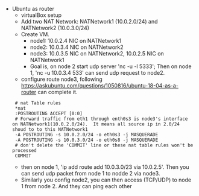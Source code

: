 * Ubuntu as router
  * virtualBox setup
  * Add two NAT Network: NATNetwork1 (10.0.2.0/24) and NATNetwork2 (10.0.3.0/24)
  * Create VM.
    * node1: 10.0.2.4 NIC on NATNetwork1
    * node2: 10.0.3.4 NIC on NATNetwork2
    * node3: 10.0.3.5 NIC on NATNetwork2,  10.0.2.5 NIC on NATNetwork1
    * Goal is, on node 2 start udp server 'nc -u -l 5333'; Then on node 1, 'nc -u 10.0.3.4 533' can send udp request to node2.
  * configure route node3, following https://askubuntu.com/questions/1050816/ubuntu-18-04-as-a-router can complete it.
  ```
   # nat Table rules
   *nat
   :POSTROUTING ACCEPT [0:0]
   # Forward traffic from eth1 through enth0s3 is node3's interface on NATNetwork1(10.0.2.0/24).  It means all source ip in 2.0/24 shoud to to this NATNetwork1
   -A POSTROUTING -s 10.0.2.0/24 -o eth0s3 -j MASQUERADE
   -A POSTROUTING -s 10.0.3.0/24 -o eth0s8 -j MASQUERADE
   # don't delete the 'COMMIT' line or these nat table rules won't be processed
   COMMIT
  ```
  * then on node 1, 'ip add route add 10.0.3.0/23 via 10.0.2.5'.  Then you can send udp packet from node 1 to nodde 2 via node3.
  * Similarly you config node2, you can then access (TCP/UDP) to node 1 from node 2.  And they can ping each other
